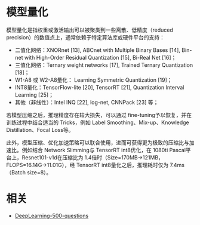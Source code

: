 
# 模型量化

模型量化是指权重或激活输出可以被聚类到一些离散、低精度（reduced precision）的数值点上，通常依赖于特定算法库或硬件平台的支持：

- 二值化网络：XNORnet [13], ABCnet with Multiple Binary Bases [14], Bin-net with High-Order Residual Quantization [15], Bi-Real Net [16]；
- 三值化网络：Ternary weight networks [17], Trained Ternary Quantization [18]；
- W1-A8 或 W2-A8量化： Learning Symmetric Quantization [19]；
- INT8量化：TensorFlow-lite [20], TensorRT [21], Quantization Interval Learning [25]；
- 其他（非线性）：Intel INQ [22], log-net, CNNPack [23] 等；



若模型压缩之后，推理精度存在较大损失，可以通过 fine-tuning予以恢复，并在训练过程中结合适当的 Tricks，例如 Label Smoothing、Mix-up、Knowledge Distillation、Focal Loss等。

此外，模型压缩、优化加速策略可以联合使用，进而可获得更为极致的压缩比与加速比。例如结合 Network Slimming与 TensorRT int8优化，在 1080ti Pascal平台上，Resnet101-v1d在压缩比为 1.4倍时（Size=170MB->121MB，FLOPS=16.14G->11.01G），经 TensorRT int8量化之后，推理耗时仅为 7.4ms（Batch size=8）。






# 相关

- [DeepLearning-500-questions](https://github.com/scutan90/DeepLearning-500-questions)
